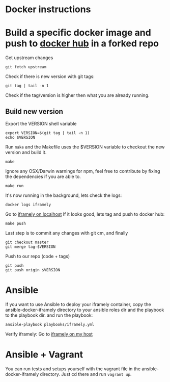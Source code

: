 # Docker instructions

# Build a specific docker image and push to [docker hub](https://hub.docker.com) in a forked repo

Get upstream changes

    git fetch upstream

Check if there is new version with git tags:

    git tag | tail -n 1

Check if the tag/version is higher then what you are already running.

## Build new version

Export the VERSION shell variable

    export VERSION=$(git tag | tail -n 1)
    echo $VERSION

Run `make` and the Makefile uses the $VERSION variable to checkout the new version and build it.

    make

Ignore any OSX/Darwin warnings for npm, feel free to contribute by fixing the dependencies if you are able to.

    make run

It's now running in the background, lets check the logs:

    docker logs iframely

Go to [iframely on localhost](http://localhost:8061/debug)
If it looks good, lets tag and push to docker hub:

    make push

Last step is to commit any changes with git cm, and finally

    git checkout master
    git merge tag-$VERSION

Push to our repo (code + tags)

    git push
    git push origin $VERSION

# Ansible

If you want to use Ansible to deploy your iframely container, copy the ansible-docker-iframely directory to your ansible roles dir and the playbook to the playbook dir. and run the playbook:

```
ansible-playbook playbooks/iframely.yml
```

Verify iframely:
Go to [iframely on my host](https://<hostname.example.com>/iframely?uri=https%3A%2F%2Fsoundcloud.com%2Fsysoparna)

# Ansible + Vagrant

You can run tests and setups yourself with the vagrant file in the ansible-docker-iframely directory. Just cd
there and run `vagrant up`.

